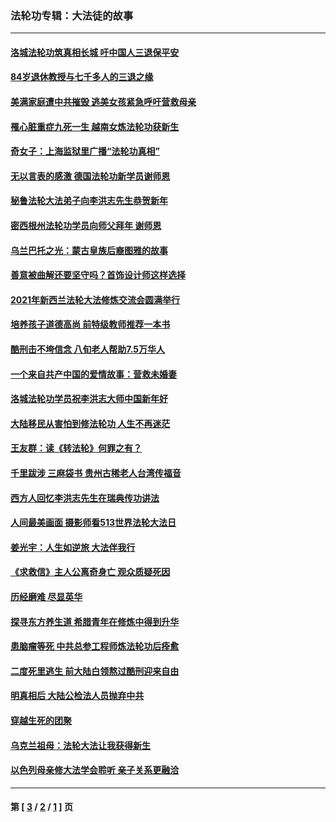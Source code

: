 ### 法轮功专辑：大法徒的故事
---
#### [洛城法轮功筑真相长城 吁中国人三退保平安](../../pages/nf1147481/n13892471.md?02100430) 
#### [84岁退休教授与七千多人的三退之缘](../../pages/nf1147481/n13796650.md?02100430) 
#### [美满家庭遭中共摧毁 逃美女孩紧急呼吁营救母亲](../../pages/nf1147481/n13792859.md?02100430) 
#### [罹心脏重症九死一生 越南女炼法轮功获新生](../../pages/nf1147481/n13732766.md?02100430) 
#### [奇女子：上海监狱里广播“法轮功真相”](../../pages/nf1147481/n13726443.md?02100430) 
#### [无以言表的感激 德国法轮功新学员谢师恩](../../pages/nf1147481/n13543790.md?02100430) 
#### [秘鲁法轮大法弟子向李洪志先生恭贺新年](../../pages/nf1147481/n13540182.md?02100430) 
#### [密西根州法轮功学员向师父拜年 谢师恩](../../pages/nf1147481/n13538183.md?02100430) 
#### [乌兰巴托之光：蒙古皇族后裔图雅的故事](../../pages/nf1147481/n13155759.md?02100430) 
#### [善意被曲解还要坚守吗？首饰设计师这样选择](../../pages/nf1147481/n13077575.md?02100430) 
#### [2021年新西兰法轮大法修炼交流会圆满举行](../../pages/nf1147481/n13033149.md?02100430) 
#### [培养孩子道德高尚 前特级教师推荐一本书](../../pages/nf1147481/n12938640.md?02100430) 
#### [酷刑击不垮信念 八旬老人帮助7.5万华人](../../pages/nf1147481/n12880712.md?02100430) 
#### [一个来自共产中国的爱情故事：营救未婚妻](../../pages/nf1147481/n12778386.md?02100430) 
#### [洛城法轮功学员祝李洪志大师中国新年好](../../pages/nf1147481/n12724685.md?02100430) 
#### [大陆移民从害怕到修法轮功 人生不再迷茫](../../pages/nf1147481/n12414325.md?02100430) 
#### [王友群：读《转法轮》何罪之有？](../../pages/nf1147481/n12408647.md?02100430) 
#### [千里跋涉 三麻袋书 贵州古稀老人台湾传福音](../../pages/nf1147481/n12198750.md?02100430) 
#### [西方人回忆李洪志先生在瑞典传功讲法](../../pages/nf1147481/n12099607.md?02100430) 
#### [人间最美画面 摄影师看513世界法轮大法日](../../pages/nf1147481/n12094118.md?02100430) 
#### [姜光宇：人生如逆旅 大法伴我行](../../pages/nf1147481/n12088664.md?02100430) 
#### [《求救信》主人公离奇身亡 观众质疑死因](../../pages/nf1147481/n11845215.md?02100430) 
#### [历经磨难 尽显英华](../../pages/nf1147481/n11723297.md?02100430) 
#### [探寻东方养生道 希腊青年在修炼中得到升华](../../pages/nf1147481/n11494502.md?02100430) 
#### [患脑瘤等死 中共总参工程师炼法轮功后痊愈](../../pages/nf1147481/n11466682.md?02100430) 
#### [二度死里逃生 前大陆白领熬过酷刑迎来自由](../../pages/nf1147481/n11368594.md?02100430) 
#### [明真相后 大陆公检法人员抛弃中共](../../pages/nf1147481/n11358618.md?02100430) 
#### [穿越生死的团聚](../../pages/nf1147481/n11258922.md?02100430) 
#### [乌克兰祖母：法轮大法让我获得新生](../../pages/nf1147481/n11269457.md?02100430) 
#### [以色列母亲修大法学会聆听 亲子关系更融洽](../../pages/nf1147481/n11268195.md?02100430) 

---
#### 第 [ [3](./3.md?02100430) / [2](./2.md?02100430) / [1](./1.md?02100430) ] 页
